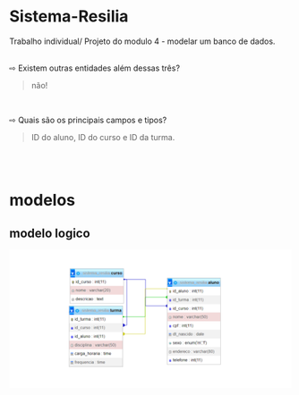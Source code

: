 # Sistema-Resilia
Trabalho individual/ Projeto do modulo 4 - modelar um banco de dados.
 
<br>
⇨ Existem outras entidades além dessas três?

>não!
<br>

⇨ Quais são os principais campos e tipos?
>ID do aluno, ID do curso e ID da turma.
<br>

<br>

# modelos
## modelo logico
![modelo logico](img/trabalhojessica.png)

